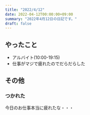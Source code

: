 ```yaml
---
title: "2022/4/12"
date: 2022-04-12T00:00:00+09:00
summary: "2022年4月12日の日記です。"
draft: false
---
```


## やったこと

- アルバイト(10:00-19:15)
- 仕事がマジで疲れたのでだらだらした

## その他

### つかれた

今日のお仕事本当に疲れたな・・・
